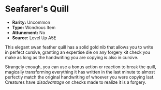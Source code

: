 
# Seafarer's Quill

* **Rarity:** Uncommon
* **Type:** Wondrous Item
* **Attunement:** No
* **Source:** Level Up A5E


This elegant swan feather quill has a solid gold nib that allows you to write in perfect cursive, granting an expertise die on any forgery kit check you make as long as the handwriting you are copying is also in cursive.

Strangely enough, you can use a bonus action or reaction to break the quill, magically transforming everything it has written in the last minute to almost perfectly match the original handwriting of whoever you were copying last. Creatures have _disadvantage_  on checks made to realize it is a forgery.
